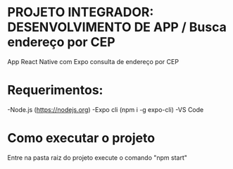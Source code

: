 # PROJETO INTEGRADOR: DESENVOLVIMENTO DE APP / Busca endereço por CEP
App React Native com Expo consulta de endereço por CEP
# Requerimentos:
-Node.js (https://nodejs.org)
-Expo cli (npm i -g expo-cli)
-VS Code
# Como executar o projeto
Entre na pasta raiz do projeto
execute o comando "npm start"
